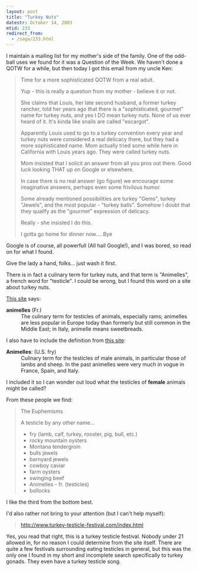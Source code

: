 ```yaml
---
layout: post
title: "Turkey Nuts"
datestr: October 14, 2003
mtid: 233
redirect_from:
  - /saga/233.html
---
```


I maintain a mailing list for my mother's side of the family.  One of the odd-ball uses we found for it was a Question of the Week.  We haven't done a QOTW for a while, but then today I got this email from my uncle Ken:

> Time for a more sophisticated QOTW from a real adult.
> 
> Yup - this is really a question from my mother - believe it or not.
> 
> She claims that Louis, her late second husband, a former turkey rancher, told her years ago that there is a "sophisticated, gourmet" name for turkey nuts, and yes I DO mean turkey nuts. None of us ever heard of it. It's kinda like snails are called "escargot".
> 
> Apparently Louis used to go to a turkey convention every year and turkey nuts were considered a real delicacy there, but they had a more sophisticated name. Mom actually tried some while here in California with Louis years ago. They were called turkey nuts.
> 
> Mom insisted that I solicit an answer from all you pros out there. Good luck looking THAT up on Google or elsewhere.
> 
> In case there is no real answer (go figure) we encourage some imaginative answers, perhaps even some frivilous humor.
> 
> Some already mentioned possibilities are turkey "Gems", turkey "Jewels", and the most popular - "turkey balls". Somehow I doubt that they qualify as the "gourmet" expression of delicacy.
> 
> Really - she insisted I do this.
> 
> I gotta go home for dinner now.....Bye

Google is of course, all powerfull (All hail Google!), and I was bored, so read on for what I found.

Give the lady a hand, folks... just wash it first.

There is in fact a culinary term for turkey nuts, and that term is "Animelles",
a french word for "testicle".  I could be wrong, but I found this word on a
site about turkey nuts.

[This site](http://www.psgrill.net/Encyclopedia/ENCYCLOPEDIA.html) says:

<dl>
<dt><b>animelles</b> (Fr.)</dt>
<dd>The culinary term for testicles of animals, especially rams; animelles are less popular in Europe today than formerly but still common in the Middle East; in Italy, animelle means sweetbreads.</dd>
</dl>

I also have to include the definition from [this site](http://www.hoboes.com/html/Diner/oysters.shtml):

<dl>
<dt><b>Animelles</b>: (U.S. fry)</dt>
<dd>Culinary term for the testicles of male animals, in particular those of lambs and sheep. In the past animelles were very much in vogue in France, Spain, and Italy.</dd>
</dl>

I included it so I can wonder out loud what the testicles of **female** animals might be called?

From these people we find:

> The Euphemisms
> 
> A testicle by any other name...
>
> * fry (lamb, calf, turkey, rooster, pig, bull, etc.)
> * rocky mountain oysters
> * Montana tendergroin
> * bulls jewels
> * barnyard jewels
> * cowboy caviar
> * farm oysters
> * swinging beef
> * Animelles - fr. (testicles)
> * bollocks

I like the third from the bottom best.

I'd also rather not bring to your attention (but I can't help myself):

> http://www.turkey-testicle-festival.com/index.html

Yes, you read that right, this is a turkey testicle festival.  Nobody
under 21 allowed in, for no reason I could determine from the site
itself.  There are quite a few festivals surrounding eating testicles
in general, but this was the only one I found in my short and incomplete
search specifically to turkey gonads.  They even have a turkey
testicle song.
